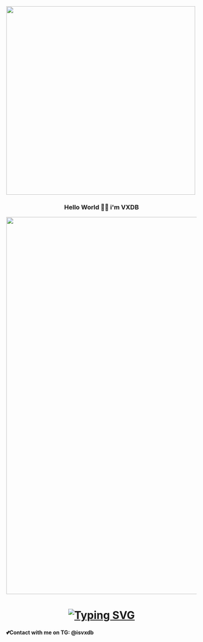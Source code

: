 <img src="stray.gif" width="500">
<h3 align= "center"> Hello World 👋🏼 i'm VXDB</h3>
<img src="https://user-images.githubusercontent.com/74038190/212744287-14f66c13-5458-40dc-9244-8ff533fc8f4a.gif" width="1000">
<h1 align="center">
<a href="https://git.io/typing-svg"><img src="https://readme-typing-svg.demolab.com?font=Fira+Code&weight=500&size=25&pause=1000&background=FF9F6A00&center=true&vCenter=true&width=435&lines=Young+programmer+on+Python%F0%9F%90%8D;From+mother+Russia" alt="Typing SVG" /></a>
</h1>
<h4>💕Contact with me on TG: @isvxdb</h4>
